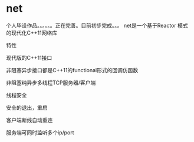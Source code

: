 # net
个人毕设作品。。。。。。正在完善。目前初步完成。。。
net是一个基于Reactor 模式的现代化C++11网络库

特性

现代版的C++11接口

非阻塞异步接口都是C++11的functional形式的回调仿函数

非阻塞纯异步多线程TCP服务器/客户端

线程安全

安全的退出，重启

客户端断线自动重连

服务端可同时监听多个ip/port
